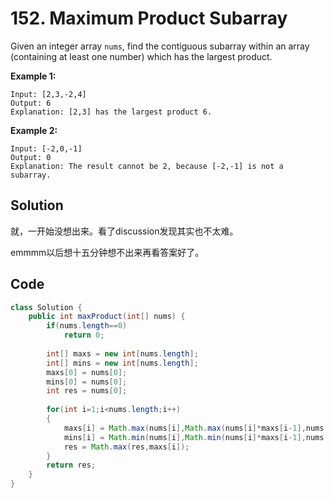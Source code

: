 # 152. Maximum Product Subarray

Given an integer array `nums`, find the contiguous subarray within an array (containing at least one number) which has the largest product.

**Example 1:**

```
Input: [2,3,-2,4]
Output: 6
Explanation: [2,3] has the largest product 6.
```

**Example 2:**

```
Input: [-2,0,-1]
Output: 0
Explanation: The result cannot be 2, because [-2,-1] is not a subarray.
```



## Solution

就，一开始没想出来。看了discussion发现其实也不太难。

emmmm以后想十五分钟想不出来再看答案好了。





## Code

```java
class Solution {
    public int maxProduct(int[] nums) {
        if(nums.length==0)
            return 0;
        
        int[] maxs = new int[nums.length];
        int[] mins = new int[nums.length];
        maxs[0] = nums[0];
        mins[0] = nums[0];
        int res = nums[0];
        
        for(int i=1;i<nums.length;i++)
        {
            maxs[i] = Math.max(nums[i],Math.max(nums[i]*maxs[i-1],nums[i]*mins[i-1]));
            mins[i] = Math.min(nums[i],Math.min(nums[i]*maxs[i-1],nums[i]*mins[i-1]));
            res = Math.max(res,maxs[i]);
        }
        return res;
    }
}
```

